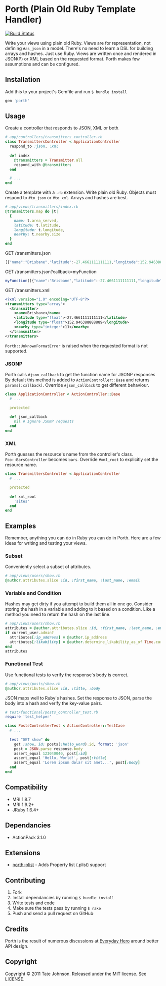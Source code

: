 # Porth (Plain Old Ruby Template Handler)

[![Build Status](https://secure.travis-ci.org/tatey/porth.png)](http://travis-ci.org/tatey/porth)

Write your views using plain old Ruby. Views are for representation, not defining
`#as_json` in a model. There's no need to learn a DSL for building arrays and hashes.
Just use Ruby. Views are written once and rendered in JSON(P) or XML based on
the requested format. Porth makes few assumptions and can be configured.

## Installation

Add this to your project's Gemfile and run `$ bundle install`

``` ruby
gem 'porth'
```

## Usage

Create a controller that responds to JSON, XML or both.

``` ruby
# app/controllers/transmitters_controller.rb
class TransmittersController < ApplicationController
  respond_to :json, :xml
  
  def index
    @transmitters = Transmitter.all
    respond_with @transmitters
  end

  # ...
end
````

Create a template with a `.rb` extension. Write plain old Ruby. Objects
must respond to `#to_json` or `#to_xml`. Arrays and hashes are best.

``` ruby
# app/views/transmitters/index.rb
@transmitters.map do |t|
  {
    name: t.area_served,
    latitude: t.latitude,
    longitude: t.longitude,
    nearby: t.nearby.size
  }
end
```

GET /transmitters.json

``` javascript
[{"name":"Brisbane","latitude":-27.4661111111111,"longitude":152.946388888889,"nearby":11}]
```

GET /transmitters.json?callback=myFunction

``` javascript
myFunction([{"name":"Brisbane","latitude":-27.4661111111111,"longitude":152.946388888889,"nearby":11}])
```

GET /transmitters.xml

``` xml
<?xml version="1.0" encoding="UTF-8"?>
<transmitters type="array">
  <transmitter>
    <name>Brisbane</name>
    <latitude type="float">-27.4661111111111</latitude>
    <longitude type="float">152.946388888889</longitude>
    <nearby type="integer">11</nearby>
  </transmitter>
</transmitters>
```

`Porth::UnknownFormatError` is raised when the requested format is not supported.

### JSONP

Porth calls `#json_callback` to get the function name for JSONP responses. By default
this method is added to `ActionController::Base` and returns `params[:callback]`. Override
`#json_callback` to get different behaviour.

``` ruby
class ApplicationController < ActionController::Base
  # ...

  protected
  
  def json_callback
    nil # Ignore JSONP requests
  end
end
```

### XML

Porth guesses the resource's name from the controller's class. `Foo::BarsController`
becomes `bars`. Override `#xml_root` to explicitly set the resource name.

``` ruby
class TransmittersController < ApplicationController
  # ...

  protected
  
  def xml_root
    'sites'
  end
end
```

## Examples

Remember, anything you can do in Ruby you can do in Porth. Here are a few ideas
for writing and testing your views.

### Subset

Conveniently select a subset of attributes.

``` ruby
# app/views/users/show.rb
@author.attributes.slice :id, :first_name, :last_name, :email
```

### Variable and Condition

Hashes may get dirty if you attempt to build them all in one go. Consider storing
the hash in a variable and adding to it based on a condition. Like a method you
need to return the hash on the last line.

``` ruby
# app/views/users/show.rb
attributes = @author.attributes.slice :id, :first_name, :last_name, :email
if current_user.admin?
  attributes[:ip_address] = @author.ip_address
  attributes[:likability] = @author.determine_likability_as_of Time.current
end
attributes
```

### Functional Test

Use functional tests to verify the response's body is correct.

``` ruby
# app/views/posts/show.rb
@author.attributes.slice :id, :title, :body
```

JSON maps well to Ruby's hashes. Set the response to JSON, parse the body into 
a hash and verify the key-value pairs.

``` ruby
# test/functional/posts_controller_test.rb
require 'test_helper'

class PostsControllerTest < ActionController::TestCase
  # ...
  
  test "GET show" do
    get :show, id: posts(:hello_word).id, format: 'json'
    post = JSON.parse response.body
    assert_equal 123040040, post[:id]
    assert_equal 'Hello, World!', post[:title]
    assert_equal 'Lorem ipsum dolar sit amet...', post[:body]
  end
end
```

## Compatibility

* MRI 1.8.7
* MRI 1.9.2+
* JRuby 1.6.4+

## Dependancies

* ActionPack 3.1.0

## Extensions

* [porth-plist](https://github.com/soundevolution/porth-plist) - Adds Property list (.plist) support

## Contributing

1. Fork
2. Install dependancies by running `$ bundle install`
3. Write tests and code
4. Make sure the tests pass by running `$ rake`
5. Push and send a pull request on GitHub

## Credits

Porth is the result of numerous discussions at [Everyday Hero](http://www.everydayhero.com.au) 
around better API design.

## Copyright

Copyright © 2011 Tate Johnson. Released under the MIT license. See LICENSE.
